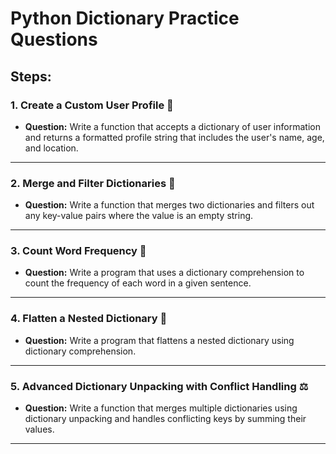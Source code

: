 # Python Dictionary Practice Questions

## Steps:

### 1. Create a Custom User Profile 👤
- **Question:** Write a function that accepts a dictionary of user information and returns a formatted profile string that includes the user's name, age, and location.

---

### 2. Merge and Filter Dictionaries 🔀
- **Question:** Write a function that merges two dictionaries and filters out any key-value pairs where the value is an empty string.

---

### 3. Count Word Frequency 📝
- **Question:** Write a program that uses a dictionary comprehension to count the frequency of each word in a given sentence.

---

### 4. Flatten a Nested Dictionary 📂
- **Question:** Write a program that flattens a nested dictionary using dictionary comprehension.

---

### 5. Advanced Dictionary Unpacking with Conflict Handling ⚖️
- **Question:** Write a function that merges multiple dictionaries using dictionary unpacking and handles conflicting keys by summing their values.

---
